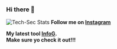 ### Hi there 👋

<!--
**Tech-Sec/Tech-Sec** is a ✨ _special_ ✨ repository because its `README.md` (this file) appears on your GitHub profile.

Here are some ideas to get you started:

- 🔭 I’m currently working on ...
- 🌱 I’m currently learning ...
- 👯 I’m looking to collaborate on ...
- 🤔 I’m looking for help with ...
- 💬 Ask me about ...
- 📫 How to reach me: ...
- 😄 Pronouns: ...
- ⚡ Fun fact: ...
-->
<img 
  align="right "
  alt="Tech-Sec Stats"
  src="https://github-readme-stats.vercel.app/api?username=Tech-Sec&show_icon=true&hide_border=true"
/>
**Follow me on [Instagram](https://www.instagram.com/_imad._.1/)**

**My latest tool [InfoG](https://github.com/Tech-Sec).\
Make sure yo check it out!!!**
